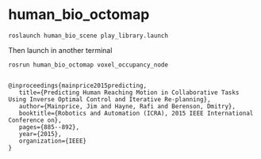 # human_bio_octomap

    roslaunch human_bio_scene play_library.launch

 Then launch in another terminal

 	rosrun human_bio_octomap voxel_occupancy_node


    @inproceedings{mainprice2015predicting,
       title={Predicting Human Reaching Motion in Collaborative Tasks Using Inverse Optimal Control and Iterative Re-planning},
       author={Mainprice, Jim and Hayne, Rafi and Berenson, Dmitry},
       booktitle={Robotics and Automation (ICRA), 2015 IEEE International Conference on},
       pages={885--892},
       year={2015},
       organization={IEEE}
    }
